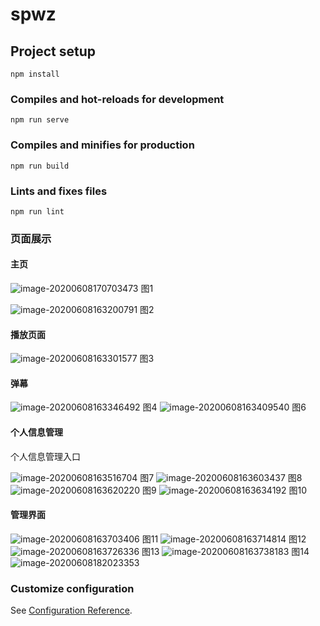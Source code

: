 # spwz

## Project setup
```
npm install
```

### Compiles and hot-reloads for development
```
npm run serve
```

### Compiles and minifies for production
```
npm run build
```

### Lints and fixes files
```
npm run lint
```

### 页面展示

#### 主页

![image-20200608170703473](https://raw.githubusercontent.com/Haoren321/picgo/master/img/image-20200608170703473.png)
										图1

![image-20200608163200791](https://raw.githubusercontent.com/Haoren321/picgo/master/img/image-20200608163200791.png)
										图2

#### 播放页面

![image-20200608163301577](https://raw.githubusercontent.com/Haoren321/picgo/master/img/image-20200608163301577.png)
											图3

#### 弹幕

![image-20200608163346492](https://raw.githubusercontent.com/Haoren321/picgo/master/img/image-20200608163346492.png)
											图4
![image-20200608163409540](https://raw.githubusercontent.com/Haoren321/picgo/master/img/image-20200608163409540.png)
										图6

#### 个人信息管理

个人信息管理入口

![image-20200608163516704](https://raw.githubusercontent.com/Haoren321/picgo/master/img/image-20200608163516704.png)
										图7
![image-20200608163603437](https://raw.githubusercontent.com/Haoren321/picgo/master/img/image-20200608163603437.png)
										图8
![image-20200608163620220](https://raw.githubusercontent.com/Haoren321/picgo/master/img/image-20200608163620220.png)
										图9
![image-20200608163634192](https://raw.githubusercontent.com/Haoren321/picgo/master/img/image-20200608163634192.png)
										图10

#### 管理界面

![image-20200608163703406](https://raw.githubusercontent.com/Haoren321/picgo/master/img/image-20200608163703406.png)
										图11
![image-20200608163714814](https://raw.githubusercontent.com/Haoren321/picgo/master/img/image-20200608163714814.png)
										图12
![image-20200608163726336](https://raw.githubusercontent.com/Haoren321/picgo/master/img/image-20200608163726336.png)
										图13
![image-20200608163738183](https://raw.githubusercontent.com/Haoren321/picgo/master/img/image-20200608163738183.png)
										图14
![image-20200608182023353](https://raw.githubusercontent.com/Haoren321/picgo/master/img/image-20200608182023353.png)

### Customize configuration

See [Configuration Reference](https://cli.vuejs.org/config/).





